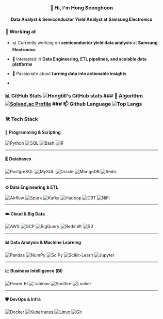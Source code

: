 <!-- Header -->
<h3 align="center">👋 Hi, I'm Hong Seonghoon</h3>
<h4 align="center">Data Analyst & Semiconductor Yield Analyst at Samsung Electronics</h4>

### 💼 Working at
- 📊 Currently working on **semiconductor yield data analysis** at **Samsung Electronics**
- 🔧 Interested in **Data Engineering, ETL pipelines, and scalable data platforms**
- 🚀 Passionate about **turning data into actionable insights**

- 

### 📊 GitHub Stats ![Hongtill's GitHub stats](https://github-readme-stats.vercel.app/api?username=Hongtill&show_icons=true&theme=dark) ### 🧩 Algorithm [![Solved.ac Profile](http://mazassumnida.wtf/api/generate_badge?boj=dbsg0922)](https://solved.ac/dbsg0922) ### 📫 Github Language ![Top Langs](https://github-readme-stats.vercel.app/api/top-langs/?username=Hongtill&layout=compact&theme=dark)

### 🛠 Tech Stack

#### 🚀 Programming & Scripting
![Python](https://img.shields.io/badge/Python-3776AB?style=for-the-badge&logo=python&logoColor=white)
![SQL](https://img.shields.io/badge/SQL-025E8C?style=for-the-badge&logo=postgresql&logoColor=white)
![Bash](https://img.shields.io/badge/Bash-4EAA25?style=for-the-badge&logo=gnubash&logoColor=white)
![R](https://img.shields.io/badge/R-276DC3?style=for-the-badge&logo=r&logoColor=white)

---

#### 🗄 Databases
![PostgreSQL](https://img.shields.io/badge/PostgreSQL-4169E1?style=for-the-badge&logo=postgresql&logoColor=white)
![MySQL](https://img.shields.io/badge/MySQL-005C84?style=for-the-badge&logo=mysql&logoColor=white)
![Oracle](https://img.shields.io/badge/Oracle-F80000?style=for-the-badge&logo=oracle&logoColor=white)
![MongoDB](https://img.shields.io/badge/MongoDB-4EA94B?style=for-the-badge&logo=mongodb&logoColor=white)
![Redis](https://img.shields.io/badge/Redis-DC382D?style=for-the-badge&logo=redis&logoColor=white)

---

#### ⚙️ Data Engineering & ETL
![Airflow](https://img.shields.io/badge/Apache_Airflow-017CEE?style=for-the-badge&logo=apacheairflow&logoColor=white)
![Spark](https://img.shields.io/badge/Apache_Spark-E25A1C?style=for-the-badge&logo=apachespark&logoColor=white)
![Kafka](https://img.shields.io/badge/Apache_Kafka-231F20?style=for-the-badge&logo=apachekafka&logoColor=white)
![Hadoop](https://img.shields.io/badge/Hadoop-66CCFF?style=for-the-badge&logo=apachehadoop&logoColor=black)
![DBT](https://img.shields.io/badge/dbt-FF694B?style=for-the-badge&logo=dbt&logoColor=white)
![NiFi](https://img.shields.io/badge/Apache%20NiFi-0E83C8?style=for-the-badge&logo=apache&logoColor=white)

---

#### ☁️ Cloud & Big Data
![AWS](https://img.shields.io/badge/AWS-FF9900?style=for-the-badge&logo=amazonaws&logoColor=white)
![GCP](https://img.shields.io/badge/GCP-4285F4?style=for-the-badge&logo=googlecloud&logoColor=white)
![BigQuery](https://img.shields.io/badge/BigQuery-1A73E8?style=for-the-badge&logo=googlecloud&logoColor=white)
![Redshift](https://img.shields.io/badge/Amazon%20Redshift-8C4FFF?style=for-the-badge&logo=amazonredshift&logoColor=white)
![S3](https://img.shields.io/badge/Amazon_S3-569A31?style=for-the-badge&logo=amazons3&logoColor=white)

---

#### 📊 Data Analysis & Machine Learning
![Pandas](https://img.shields.io/badge/Pandas-150458?style=for-the-badge&logo=pandas&logoColor=white)
![NumPy](https://img.shields.io/badge/Numpy-013243?style=for-the-badge&logo=numpy&logoColor=white)
![SciPy](https://img.shields.io/badge/SciPy-8CAAE6?style=for-the-badge&logo=scipy&logoColor=white)
![Scikit-Learn](https://img.shields.io/badge/Scikit--Learn-F7931E?style=for-the-badge&logo=scikitlearn&logoColor=white)
![Jupyter](https://img.shields.io/badge/Jupyter-F37626?style=for-the-badge&logo=jupyter&logoColor=white)

---

#### 📈 Business Intelligence (BI)
![Power BI](https://img.shields.io/badge/PowerBI-F2C811?style=for-the-badge&logo=powerbi&logoColor=black)
![Tableau](https://img.shields.io/badge/Tableau-E97627?style=for-the-badge&logo=tableau&logoColor=white)
![Spotfire](https://img.shields.io/badge/TIBCO%20Spotfire-00A9E0?style=for-the-badge&logo=tibco&logoColor=white)
![Looker](https://img.shields.io/badge/Looker-4285F4?style=for-the-badge&logo=looker&logoColor=white)

---

#### 🛡 DevOps & Infra
![Docker](https://img.shields.io/badge/Docker-2496ED?style=for-the-badge&logo=docker&logoColor=white)
![Kubernetes](https://img.shields.io/badge/Kubernetes-326CE5?style=for-the-badge&logo=kubernetes&logoColor=white)
![Linux](https://img.shields.io/badge/Linux-FCC624?style=for-the-badge&logo=linux&logoColor=black)
![Git](https://img.shields.io/badge/Git-F05032?style=for-the-badge&logo=git&logoColor=white)



<!--
**Hongtill/Hongtill** is a ✨ _special_ ✨ repository because its `README.md` (this file) appears on your GitHub profile.

Here are some ideas to get you started:

- 🔭 I’m currently working on ...
- 🌱 I’m currently learning ...
- 👯 I’m looking to collaborate on ...
- 🤔 I’m looking for help with ...
- 💬 Ask me about ...
- 📫 How to reach me: ...
- 😄 Pronouns: ...
- ⚡ Fun fact: ...
-->
